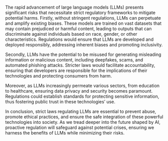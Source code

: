 The rapid advancement of large language models (LLMs) presents significant risks that necessitate strict regulatory frameworks to mitigate potential harms. Firstly, without stringent regulations, LLMs can perpetuate and amplify existing biases. These models are trained on vast datasets that may contain prejudiced or harmful content, leading to outputs that can discriminate against individuals based on race, gender, or other characteristics. Regulations would ensure that LLMs are developed and deployed responsibly, addressing inherent biases and promoting inclusivity.

Secondly, LLMs have the potential to be misused for generating misleading information or malicious content, including deepfakes, scams, and automated phishing attacks. Stricter laws would facilitate accountability, ensuring that developers are responsible for the implications of their technologies and protecting consumers from harm.

Moreover, as LLMs increasingly permeate various sectors, from education to healthcare, ensuring data privacy and security becomes paramount. Regulations could establish standards for protecting sensitive information, thus fostering public trust in these technologies’ use.

In conclusion, strict laws regulating LLMs are essential to prevent abuse, promote ethical practices, and ensure the safe integration of these powerful technologies into society. As we tread deeper into the future shaped by AI, proactive regulation will safeguard against potential crises, ensuring we harness the benefits of LLMs while minimizing their risks.